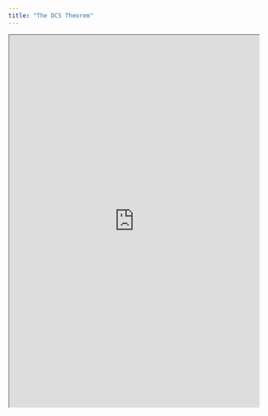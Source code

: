 ```yaml
---
title: "The DCS Theorem"
---
```




<iframe height="750" width="100%" src="https://ewelton.github.io/ktest/wiki.html#The%20DCS%20Theorem"></iframe>
